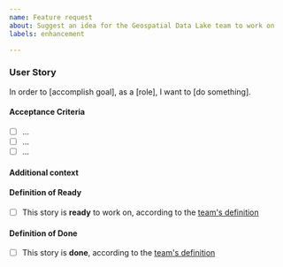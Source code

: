 ```yaml
---
name: Feature request
about: Suggest an idea for the Geospatial Data Lake team to work on
labels: enhancement

---
```


### User Story
<!-- A user story to describe why a user wants to do something, who the user is and what they want to do -->

In order to [accomplish goal], as a [role], I want to [do something].

<!-- optional: Instead of [existing behaviour] -->

#### Acceptance Criteria
<!-- Required artifacts to accept this feature as completed. -->
- [ ] ...
- [ ] ...
- [ ] ...

#### Additional context
<!-- Add any other context or mocked CLI commands or screenshots about the feature request here.-->

#### Definition of Ready
- [ ] This story is __ready__ to work on, according to the [team's definition](https://confluence.linz.govt.nz/pages/viewpage.action?pageId=87930423)

#### Definition of Done
- [ ] This story is __done__, according to the [team's definition](https://confluence.linz.govt.nz/pages/viewpage.action?pageId=87930423)

<!-- Add an Estimate, Assignee, Milestone, Release and any relevant Labels -->
